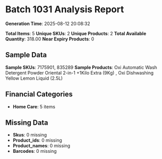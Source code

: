 # Batch 1031 Analysis Report

**Generation Time**: 2025-08-12 20:08:32

**Total Items**: 5
**Unique SKUs**: 2
**Unique Products**: 2
**Total Available Quantity**: 318.00
**Near Expiry Products**: 0

## Sample Data
**Sample SKUs**: 7175901, 835289
**Sample Products**: Oxi Automatic Wash Detergent Powder Oriental 2-in-1 +1Kilo Extra (9Kg) , Oxi Dishwashing Yellow Lemon Liquid (2.5L)

## Financial Categories
- **Home Care**: 5 items

## Missing Data
- **Skus**: 0 missing
- **Product_ids**: 0 missing
- **Product_names**: 0 missing
- **Barcodes**: 0 missing
